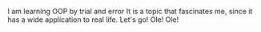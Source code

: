 I am learning OOP by trial and error
It is a topic that fascinates me, since it has a wide application to real life.
Let's go! Ole! Ole!
